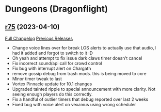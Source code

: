 # <DBM> Dungeons (Dragonflight)

## [r75](https://github.com/DeadlyBossMods/DBM-Dungeons/tree/r75) (2023-04-10)
[Full Changelog](https://github.com/DeadlyBossMods/DBM-Dungeons/compare/r74...r75) [Previous Releases](https://github.com/DeadlyBossMods/DBM-Dungeons/releases)

- Change voice lines over for break LOS alerts to actually use that audio, I had it added and forgot to switch to it :D  
- Oh yeah and attempt to fix issue dark claws timer doesn't cancel  
- Fix incorrect sound/api call for crowd control  
- Fix bug with interrupt alert on Chargath  
- remove gossip debug from trash mods. this is being moved to core  
- Minor timer tweak to last  
- Vortex Pinnacle update for 10.1 changes  
- Upgraded tainted ripple to special announcement with more clarity. Not seeing enough players do this correctly.  
- Fix a handful of outlier timers that debug reported over last 2 weeks  
- Fixed bug with voice alert on vexamus using wrong scheduler  
